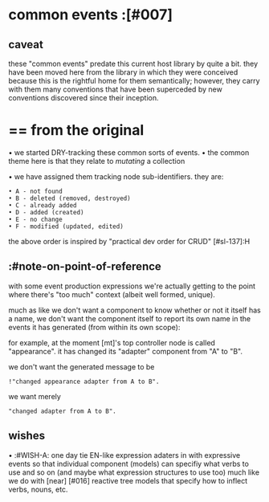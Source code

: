 # common events :[#007]

## caveat

these "common events" predate this current host library by quite a bit.
they have been moved here from the library in which they were conceived
because this is the rightful home for them semantically; however, they
carry with them many conventions that have been superceded by new
conventions discovered since their inception.




# == from the original


  • we started DRY-tracking these common sorts of events.
  • the common theme here is that they relate to *mutating* a collection

  • we have assigned them tracking node sub-identifiers. they are:

    • A - not found
    • B - deleted (removed, destroyed)
    • C - already added
    • D - added (created)
    • E - no change
    • F - modified (updated, edited)

   the above order is inspired by "practical dev order for CRUD" [#sl-137]:H




## :#note-on-point-of-reference

with some event production expressions we're actually getting to the
point where there's "too much" context (albeit well formed, unique).

much as like we don't want a component to know whether or not it itself
has a name, we don't want the component itself to report its own name in
the events it has generated (from within its own scope):

for example, at the moment [mt]'s top controller node is called
"appearance". it has changed its "adapter" component from "A" to "B".

we don't want the generated message to be

    !"changed appearance adapter from A to B".

we want merely

    "changed adapter from A to B".




## wishes

• :#WISH-A: one day tie EN-like expression adaters in with expressive
  events so that individual component (models) can specifiy what verbs to
  use and so on (and maybe what expression structures to use too) much like
  we do with [near]  [#016] reactive tree models that specify how to
  inflect verbs, nouns, etc.
